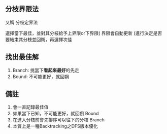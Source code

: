 ## 分枝界限法

又稱 分枝定界法

選擇當下最佳，並對其分枝給予上界限or下界限( 界限會自動更新 )進行決定是否要結束其分枝並回朔，再選擇次佳

## 找出最佳解

1. Branch: 挑當下**看起來最好**的先走
2. Bound: 不可能更好，就回朔

## 備註

1. 會一直記錄最佳值
2. 如果當下已知，不可能更好，就回朔 Bound
3. 在進入分枝前會先排序可以往下的分枝 Branch
4. 本質上是一種Backtracking之DFS版本優化